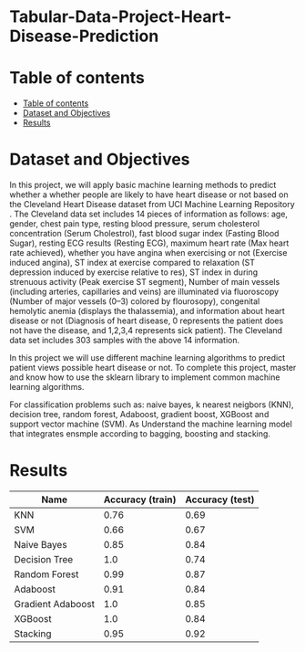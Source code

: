 # Tabular-Data-Project-Heart-Disease-Prediction

# Table of contents
- [Table of contents](#table-of-contents)
- [Dataset and Objectives](#dataset-and-objectives)
- [Results](#results)

# Dataset and Objectives
In this project, we will apply basic machine learning methods to predict whether a whether people are likely to have heart disease or not based on the Cleveland Heart Disease dataset from UCI Machine Learning Repository . The Cleveland data set includes 14 pieces of information as follows: age, gender, chest pain type, resting blood pressure, serum cholesterol concentration (Serum Cholestrol), fast blood sugar index (Fasting Blood Sugar), resting ECG results (Resting ECG), maximum heart rate (Max heart rate achieved), whether you have angina when exercising or not (Exercise induced angina), ST index at exercise compared to relaxation (ST depression induced by exercise relative to res), ST index in during strenuous activity (Peak exercise ST segment), Number of main vessels (including arteries, capillaries and veins) are illuminated via fluoroscopy (Number of major vessels (0–3) colored by flourosopy), congenital hemolytic anemia (displays the thalassemia), and information about heart disease or not (Diagnosis of heart disease, 0 represents the patient does not have the disease, and 1,2,3,4 represents sick patient). The Cleveland data set includes 303 samples with the above 14 information.

In this project we will use different machine learning algorithms to predict patient views possible heart disease or not. To complete this project, master and know how to use the sklearn library to implement common machine learning algorithms.

For classification problems such as: naive bayes, k nearest neigbors (KNN), decision tree, random forest, Adaboost, gradient boost, XGBoost and support vector machine (SVM). As Understand the machine learning model that integrates ensmple according to bagging, boosting and stacking.

# Results

| Name              | Accuracy (train)  | Accuracy (test)                                                                              
|-------------------|-------------------|----------------                                      
| KNN               |       0.76        |      0.69
| SVM               |       0.66        |      0.67
| Naive Bayes       |       0.85        |      0.84
| Decision Tree     |       1.0         |      0.74
| Random Forest     |       0.99        |      0.87
| Adaboost          |       0.91        |      0.84
| Gradient Adaboost |       1.0         |      0.85
| XGBoost           |       1.0         |      0.84
| Stacking          |       0.95        |      0.92

